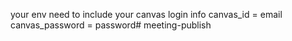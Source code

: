 your env need to include your canvas login info
canvas_id = email
canvas_password = password# meeting-publish
